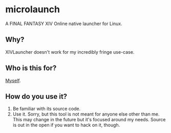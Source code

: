 # microlaunch
A FINAL FANTASY XIV Online native launcher for Linux.

## Why?
XIVLauncher doesn't work for my incredibly fringe use-case.

## Who is this for?
[Myself](https://kagamine-r.in).

## How do you use it?
1. Be familiar with its source code.
2. Use it.
Sorry, but this tool is not meant for anyone else other than me.
This may change in the future but it's focused around my needs.
Source is out in the open if you want to hack on it, though.
